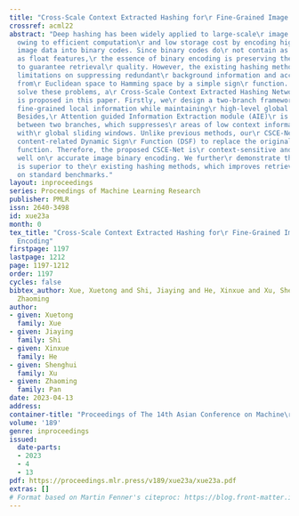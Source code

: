 ```yaml
---
title: "Cross-Scale Context Extracted Hashing for\r Fine-Grained Image Binary Encoding"
crossref: acml22
abstract: "Deep hashing has been widely applied to large-scale\r image retrieval tasks
  owing to efficient computation\r and low storage cost by encoding high-dimensional\r
  image data into binary codes. Since binary codes do\r not contain as much information
  as float features,\r the essence of binary encoding is preserving the\r main context
  to guarantee retrieval\r quality. However, the existing hashing methods have\r great
  limitations on suppressing redundant\r background information and accurately encoding
  from\r Euclidean space to Hamming space by a simple sign\r function. In order to
  solve these problems, a\r Cross-Scale Context Extracted Hashing Network\r (CSCE-Net)
  is proposed in this paper. Firstly, we\r design a two-branch framework to capture\r
  fine-grained local information while maintaining\r high-level global semantic information.
  Besides,\r Attention guided Information Extraction module (AIE)\r is introduced
  between two branches, which suppresses\r areas of low context information cooperated
  with\r global sliding windows. Unlike previous methods, our\r CSCE-Net learns a
  content-related Dynamic Sign\r Function (DSF) to replace the original simple sign\r
  function. Therefore, the proposed CSCE-Net is\r context-sensitive and able to perform
  well on\r accurate image binary encoding. We further\r demonstrate that our CSCE-Net
  is superior to the\r existing hashing methods, which improves retrieval\r performance
  on standard benchmarks."
layout: inproceedings
series: Proceedings of Machine Learning Research
publisher: PMLR
issn: 2640-3498
id: xue23a
month: 0
tex_title: "Cross-Scale Context Extracted Hashing for\r Fine-Grained Image Binary
  Encoding"
firstpage: 1197
lastpage: 1212
page: 1197-1212
order: 1197
cycles: false
bibtex_author: Xue, Xuetong and Shi, Jiaying and He, Xinxue and Xu, Shenghui and Pan,
  Zhaoming
author:
- given: Xuetong
  family: Xue
- given: Jiaying
  family: Shi
- given: Xinxue
  family: He
- given: Shenghui
  family: Xu
- given: Zhaoming
  family: Pan
date: 2023-04-13
address:
container-title: "Proceedings of The 14th Asian Conference on Machine\r Learning"
volume: '189'
genre: inproceedings
issued:
  date-parts:
  - 2023
  - 4
  - 13
pdf: https://proceedings.mlr.press/v189/xue23a/xue23a.pdf
extras: []
# Format based on Martin Fenner's citeproc: https://blog.front-matter.io/posts/citeproc-yaml-for-bibliographies/
---
```

